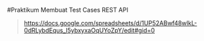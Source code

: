 #Praktikum Membuat Test Cases REST API
> https://docs.google.com/spreadsheets/d/1UP52ABwf48wlkL-0dRLybdEqus_l5ybxyxaOqUYoZpY/edit#gid=0

